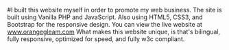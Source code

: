 #I built this website myself in order to promote my web business. The site is built using Vanilla PHP and JavaScript. Also using HTML5, CSS3, and Bootstrap for the responsive design. You can view the live website at www.orangegleam.com
What makes this website unique, is that's bilingual, fully responsive, optimized for speed, and fully w3c compliant. 
